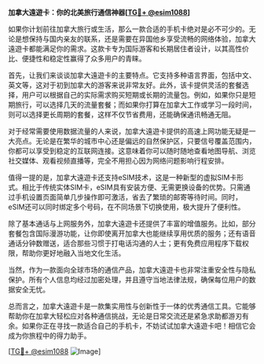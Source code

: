 **加拿大遠遊卡：你的北美旅行通信神器[[TG💪+ @esim1088](https://t.me/s/esim1088)]**

如果你计划前往加拿大旅行或生活，那么一款合适的手机卡绝对是必不可少的。无论是想保持与国内亲友的联系，还是需要在异国他乡享受流畅的网络体验，加拿大遠遊卡都能满足你的需求。这款卡专为国际游客和长期居住者设计，以其高性价比、便捷性和稳定性赢得了众多用户的青睐。

首先，让我们来谈谈加拿大遠遊卡的主要特点。它支持多种语言界面，包括中文、英文等，这对于初到加拿大的游客来说非常友好。此外，该卡提供灵活的套餐选择，用户可以根据自己的实际需求购买短期或长期的流量包。例如，如果你只是短期旅行，可以选择几天的流量套餐；而如果你打算在加拿大工作或学习一段时间，则可以选择更长周期的套餐，这样不仅节省费用，还能确保通讯畅通无阻。

对于经常需要使用数据流量的人来说，加拿大遠遊卡提供的高速上网功能无疑是一大亮点。无论是在繁华的城市中心还是偏远的自然保护区，只要信号覆盖范围内，你都可以享受到稳定的互联网连接。这意味着你可以随时随地查看地图导航、浏览社交媒体、观看视频直播等，完全不用担心因为网络问题影响行程安排。

值得一提的是，加拿大遠遊卡还支持eSIM技术，这是一种新型的虚拟SIM卡形式。相比于传统实体SIM卡，eSIM具有安装方便、无需更换设备的优势。只需通过手机设置页面简单几步操作即可激活，省去了繁琐的邮寄等待时间。同时，eSIM还可以同时绑定多个号码，在不同场景下切换使用，极大提升了便利性。

除了基本通话与上网服务外，加拿大遠遊卡还提供了丰富的增值服务。比如，部分套餐包含国际漫游功能，让你即使离开加拿大也能继续享用优质的服务；还有语音通话分钟数赠送，适合那些习惯于打电话沟通的人士；更有免费应用程序下载权限，帮助你更好地融入当地文化生活。

当然，作为一款面向全球市场的通信产品，加拿大遠遊卡也非常注重安全性与隐私保护。所有个人信息均经过加密处理，并且遵守当地法律法规，确保每位用户的数据安全无忧。

总而言之，加拿大遠遊卡是一款集实用性与创新性于一体的优秀通信工具。它能够帮助你在加拿大轻松应对各种通信挑战，无论是日常交流还是紧急求助都游刃有余。如果你正在寻找一款适合自己的手机卡，不妨试试加拿大遠遊卡吧！相信它会成为你旅程中的得力助手。

[[TG💪+ @esim1088](https://t.me/s/esim1088) ![Image](https://i.postimg.cc/4NQfJmqS/Snipaste-2025-05-13-00-14-12.png)]